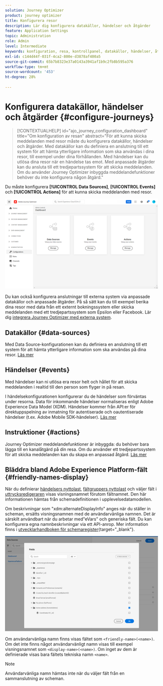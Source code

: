 ```yaml
---
solution: Journey Optimizer
product: journey optimizer
title: Konfigurera resor
description: Lär dig konfigurera datakällor, händelser och åtgärder
feature: Application Settings
topic: Administration
role: Admin
level: Intermediate
keywords: konfiguration, resa, kontrollpanel, datakällor, händelser, åtgärder
exl-id: c144d44f-031f-4ca2-800e-d3878af400a5
source-git-commit: 65b7b8323e37a0143a3941af1b9c2fb8b595a376
workflow-type: tm+mt
source-wordcount: '453'
ht-degree: 28%

---
```


# Konfigurera datakällor, händelser och åtgärder {#configure-journeys}

>[!CONTEXTUALHELP]
>id="ajo_journey_configuration_dashboard"
>title="Om konfiguration av resan"
>abstract="För att kunna skicka meddelanden med resor måste du konfigurera datakällor, händelser och åtgärder. Med datakällor kan du definiera en anslutning till ett system för att hämta ytterligare information som ska användas i dina resor, till exempel under dina förhållanden. Med händelser kan du utlösa dina resor när en händelse tas emot. Med anpassade åtgärder kan du ansluta till ett tredjepartssystem för att skicka meddelanden. Om du använder Journey Optimizer inbyggda meddelandefunktioner behöver du inte konfigurera någon åtgärd."

Du måste konfigurera **[!UICONTROL Data Sources]**, **[!UICONTROL Events]** och **[!UICONTROL Actions]** för att kunna skicka meddelanden med resor.

![](assets/admin-menu.png)

Du kan också konfigurera anslutningar till externa system via anpassade datakällor och anpassade åtgärder. På så sätt kan du till exempel berika dina resor med data från ett externt bokningssystem eller skicka meddelanden med ett tredjepartssystem som Epsilon eller Facebook. Lär dig [integrera Journey Optimizer med externa system](external-systems.md).

## Datakällor {#data-sources}

Med Data Source-konfigurationen kan du definiera en anslutning till ett system för att hämta ytterligare information som ska användas på dina resor. [Läs mer](../../using/datasource/about-data-sources.md)

## Händelser {#events}

Med händelser kan ni utlösa era resor helt och hållet för att skicka meddelanden i realtid till den person som flyger in på resan.

I händelsekonfigurationen konfigurerar du de händelser som förväntas under resorna. Data för inkommande händelser normaliseras enligt Adobe Experience Data Model (XDM). Händelser kommer från API:er för direktuppspelning av inmatning för autentiserade och oautentiserade händelser (t.ex. Adobe Mobile SDK-händelser). [Läs mer](../../using/event/about-events.md)

## Instruktioner {#actions}

Journey Optimizer meddelandefunktioner är inbyggda: du behöver bara lägga till en kanalåtgärd på din resa. Om du använder ett tredjepartssystem för att skicka meddelanden kan du skapa en anpassad åtgärd. [Läs mer](../../using/action/action.md)

## Bläddra bland Adobe Experience Platform-fält {#friendly-names-display}

När du definierar [händelsers nyttolast](../event/about-creating.md#define-the-payload-fields), [fältgruppers nyttolast](../datasource/configure-data-sources.md#define-field-groups) och väljer fält i [uttrycksredigeraren](../building-journeys/expression/expressionadvanced.md) visas visningsnamnet förutom fältnamnet. Den här informationen hämtas från schemadefinitionen i upplevelsedatamodellen.

Om beskrivningar som &quot;xdm:alternateDisplayInfo&quot; anges när du ställer in scheman, ersätts visningsnamnen med de användarvänliga namnen. Det är särskilt användbart när du arbetar med&quot;eVars&quot; och generiska fält. Du kan konfigurera egna namnbeskrivningar via ett API-anrop. Mer information finns i [utvecklarhandboken för schemaregister](https://experienceleague.adobe.com/docs/experience-platform/xdm/api/getting-started.html?lang=sv-SE){target="_blank"}.

![](assets/xdm-from-descriptors.png)

Om användarvänliga namn finns visas fältet som `<friendly-name>(<name>)`. Om det inte finns något användarvänligt namn visas till exempel visningsnamnet som `<display-name>(<name>)`. Om inget av dem är definierade visas bara fältets tekniska namn `<name>`.

>[!NOTE]
>
>Användarvänliga namn hämtas inte när du väljer fält från en sammanslutning av scheman.
